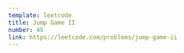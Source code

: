 ```yaml
---
template: leetcode
title: Jump Game II
number: 45
link: https://leetcode.com/problems/jump-game-ii
---
```

